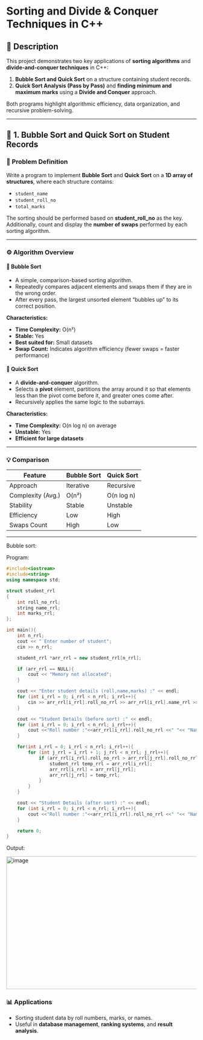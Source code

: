 # Sorting and Divide & Conquer Techniques in C++

## 📘 Description
This project demonstrates two key applications of **sorting algorithms** and **divide-and-conquer techniques** in C++:

1. **Bubble Sort and Quick Sort** on a structure containing student records.  
2. **Quick Sort Analysis (Pass by Pass)** and **finding minimum and maximum marks** using a **Divide and Conquer** approach.

Both programs highlight algorithmic efficiency, data organization, and recursive problem-solving.

---

## 🔹 1. Bubble Sort and Quick Sort on Student Records

### 📖 Problem Definition
Write a program to implement **Bubble Sort** and **Quick Sort** on a **1D array of structures**, where each structure contains:
- `student_name`
- `student_roll_no`
- `total_marks`

The sorting should be performed based on **student_roll_no** as the key.  
Additionally, count and display the **number of swaps** performed by each sorting algorithm.

---

### ⚙️ Algorithm Overview

#### 🔸 Bubble Sort
- A simple, comparison-based sorting algorithm.  
- Repeatedly compares adjacent elements and swaps them if they are in the wrong order.
- After every pass, the largest unsorted element “bubbles up” to its correct position.

**Characteristics:**
- **Time Complexity:** O(n²)  
- **Stable:** Yes  
- **Best suited for:** Small datasets  
- **Swap Count:** Indicates algorithm efficiency (fewer swaps = faster performance)

#### 🔸 Quick Sort
- A **divide-and-conquer** algorithm.  
- Selects a **pivot** element, partitions the array around it so that elements less than the pivot come before it, and greater ones come after.
- Recursively applies the same logic to the subarrays.

**Characteristics:**
- **Time Complexity:** O(n log n) on average  
- **Unstable:** Yes  
- **Efficient for large datasets**

---

### 💡 Comparison
| Feature           | Bubble Sort | Quick Sort |
|-------------------|--------------|-------------|
| Approach          | Iterative    | Recursive   |
| Complexity (Avg.) | O(n²)        | O(n log n)  |
| Stability         | Stable       | Unstable    |
| Efficiency        | Low          | High        |
| Swaps Count       | High         | Low          |

---
Bubble sort:

Program:
```cpp
#include<iostream>
#include<string>
using namespace std;

struct student_rrl
{
    int roll_no_rrl;
    string name_rrl;
    int marks_rrl;
};

int main(){
    int n_rrl;
    cout << " Enter number of student";
    cin >> n_rrl;

    student_rrl *arr_rrl = new student_rrl[n_rrl];

    if (arr_rrl == NULL){
        cout << "Memory not allocated";
    }

    cout << "Enter student details (roll,name,marks) :" << endl;
    for (int i_rrl = 0; i_rrl < n_rrl; i_rrl++){
        cin >> arr_rrl[i_rrl].roll_no_rrl >> arr_rrl[i_rrl].name_rrl >> arr_rrl[i_rrl].marks_rrl;
    }

    cout << "Student Details (before sort) :" << endl;
    for (int i_rrl = 0; i_rrl < n_rrl; i_rrl++){
        cout <<"Roll number :"<<arr_rrl[i_rrl].roll_no_rrl <<" "<< "Name :" << arr_rrl[i_rrl].name_rrl <<" "<< "Marks : " << arr_rrl[i_rrl].marks_rrl << endl;
    }

    for(int i_rrl = 0; i_rrl < n_rrl; i_rrl++){
        for (int j_rrl = i_rrl + 1; j_rrl < n_rrl; j_rrl++){
            if (arr_rrl[i_rrl].roll_no_rrl > arr_rrl[j_rrl].roll_no_rrl){
                student_rrl temp_rrl = arr_rrl[i_rrl];
                arr_rrl[i_rrl] = arr_rrl[j_rrl];
                arr_rrl[j_rrl] = temp_rrl;
            }
        }
    }

    cout << "Student Details (after sort) :" << endl;
    for (int i_rrl = 0; i_rrl < n_rrl; i_rrl++){
        cout <<"Roll number :"<<arr_rrl[i_rrl].roll_no_rrl <<" "<< "Name :" << arr_rrl[i_rrl].name_rrl <<" "<< "Marks : " << arr_rrl[i_rrl].marks_rrl << endl;
    }

    return 0;
}
```

Output:


<img width="540" height="350" alt="image" src="https://github.com/user-attachments/assets/204bd016-4281-4028-a851-a8fd27806152" />

### 📊 Applications
- Sorting student data by roll numbers, marks, or names.  
- Useful in **database management**, **ranking systems**, and **result analysis**.
